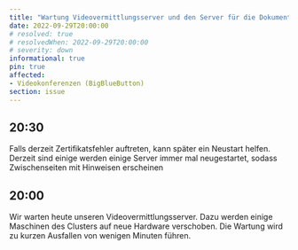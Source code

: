 ```yaml
---
title: "Wartung Videovermittlungsserver und den Server für die Dokumentation"
date: 2022-09-29T20:00:00
# resolved: true
# resolvedWhen: 2022-09-29T20:00:00
# severity: down
informational: true
pin: true 
affected:
- Videokonferenzen (BigBlueButton)
section: issue
---
```


## 20:30

Falls derzeit Zertifikatsfehler auftreten, kann später ein Neustart helfen.
Derzeit sind einige werden einige Server immer mal neugestartet, sodass Zwischenseiten mit Hinweisen erscheinen

## 20:00

Wir warten heute unseren Videovermittlungsserver.
Dazu werden einige Maschinen des Clusters auf neue Hardware verschoben. Die Wartung wird zu kurzen Ausfallen von wenigen Minuten führen.

